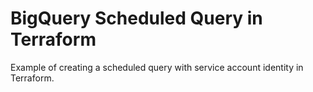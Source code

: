 # BigQuery Scheduled Query in Terraform

Example of creating a scheduled query with service account identity in Terraform.